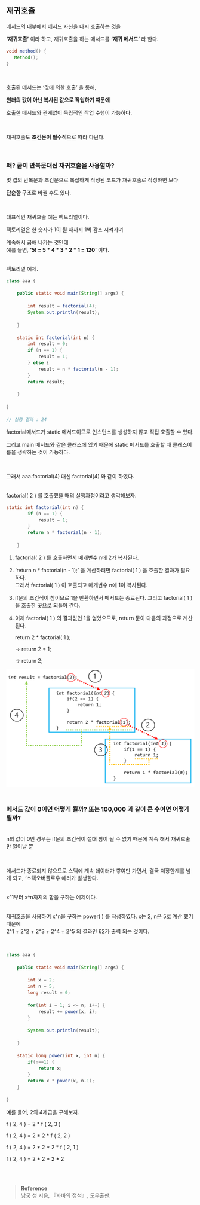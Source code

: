 ## 재귀호출

메서드의 내부에서 메서드 자신을 다시 호출하는 것을 

**‘재귀호출’** 이라 하고, 재귀호출을 하는 메서드를 **‘재귀 메서드’** 라 한다.

```java
void method() {  
   Method();
}
```

<br/>

호출된 메서드는 ‘값에 의한 호출’ 을 통해, 

**원래의 값이 아닌 복사된 값으로 작업하기 때문에** 

호출한 메서드와 관계없이 독립적인 작업 수행이 가능하다.

<br/>

재귀호출도 **조건문이 필수적**으로 따라 다닌다.

<br/>

### 왜? 굳이 반복문대신 재귀호출을 사용할까?

몇 겹의 반복문과 조건문으로 복잡하게 작성된 코드가 재귀호출로 작성하면 보다 

**단순한 구조**로 바뀔 수도 있다.

<br/>

대표적인 재귀호출 예는 팩토리얼이다. 

팩토리얼은 한 숫자가 1이 될 때까지 1씩 감소 시켜가며 

계속해서 곱해 나가는 것인데 <br/>예를 들면, **‘5! = 5 * 4 * 3 * 2 * 1 = 120’** 이다. 

<br/>팩토리얼 예제.

```java
class aaa {

    public static void main(String[] args) {

        int result = factorial(4);
        System.out.println(result);

    }

    static int factorial(int n) {
        int result = 0;
        if (n == 1) {
            result = 1;
        } else {
            result = n * factorial(n - 1);
        }
        return result;

    }

}

// 실행 결과 : 24
```

factorial메서드가 static 메서드이므로 인스턴스를 생성하지 않고 직접 호출할 수 있다.

그리고 main 메서드와 같은 클래스에 있기 때문에 static 메서드를 호출할 때 클래스이름을 생략하는 것이 가능하다. 

<br/>

그래서 aaa.factorial(4) 대신 factorial(4) 와 같이 하였다.

<br/>factorial( 2 ) 를 호출했을 때의 실행과정이라고 생각해보자.

```java
static int factorial(int n) {
        if (n == 1) {
            result = 1;
        }
        return n * factorial(n - 1);

    }
```

1. factorial( 2 ) 를 호출하면서 매개변수 n에 2가 복사된다.

2. ‘return n * factorial(n - 1);’ 을 계산하려면 factorial( 1 ) 을 호출한 결과가 필요하다.
<br/>그래서 factorial( 1 ) 이 호출되고 매개변수 n에 1이 복사된다.
3. if문의 조건식이 참이므로 1을 반환하면서 메서드는 종료된다. 그리고 factorial( 1 ) 을 호출한 곳으로 되돌아 간다.
4. 이제 factorial( 1 ) 의 결과값인 1을 얻었으므로, return 문이 다음의 과정으로 계산된다.

    return 2 * factorial( 1 );

    → return 2 * 1;

    → return 2;

![이미지](/programming/img/재귀귀.PNG)

### <br/>메서드 값이 0이면 어떻게 될까? 또는 100,000 과 같이 큰 수이면 어떻게 될까? 

<br/>n의 값이 0인 경우는 if문의 조건식이 절대 참이 될 수 없기 때문에 계속 해서 재귀호출만 일어날 뿐 


<br/>


메서드가 종료되지 않으므로 스택에 계속 데이터가 쌓여만 가면서, 결국 저장한계를 넘게 되고, ‘스택오버플로우 에러가 발생한다. 

<br/>x^1부터 x^n까지의 합을 구하는 예제이다. 

<br/>재귀호출을 사용하여 x^n을 구하는 power( ) 를 작성하였다. x는 2, n은 5로 계산 했기 때문에 <br/>2^1 + 2^2 + 2^3 + 2^4 + 2^5 의 결과인 62가 출력 되는 것이다.

<br/>

```java
class aaa {

    public static void main(String[] args) {

        int x = 2;
        int n = 5;
        long result = 0;

        for(int i = 1; i <= n; i++) {
            result += power(x, i);
        }

        System.out.println(result);

    }

    static long power(int x, int n) {
        if(n==1) {
            return x;
        }
        return x * power(x, n-1);
    }

}
```

예를 들어, 2의 4제곱을 구해보자.

f ( 2, 4 ) = 2 * f ( 2, 3 )

f ( 2, 4 ) = 2 * 2 * f ( 2, 2 )

f ( 2, 4 ) = 2 * 2 * 2 * f ( 2, 1 )

f ( 2, 4 ) = 2 * 2 * 2 * 2


<br/><br/>

>**Reference**
><br/>남궁 성 지음, 『자바의 정석』, 도우출판.
